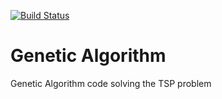 [![Build Status](https://travis-ci.org/timbo-rafa/genetic_algorithm.svg?branch=master)](https://travis-ci.org/timbo-rafa/genetic_algorithm)

# Genetic Algorithm
Genetic Algorithm code solving the TSP problem
